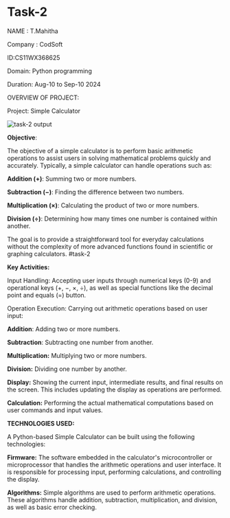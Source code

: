 
# Task-2

NAME : T.Mahitha

Company : CodSoft

ID:CS11WX368625

Domain: Python programming

Duration: Aug-10 to Sep-10 2024

OVERVIEW OF PROJECT:

Project: Simple Calculator

![task-2 output](https://github.com/user-attachments/assets/1d8dad1a-1456-47bd-8432-b3bb78519f2d)


**Objective**:

The objective of a simple calculator is to perform basic arithmetic operations to assist users in solving mathematical problems quickly and accurately. Typically, a simple calculator can handle operations such as:

**Addition (+)**: Summing two or more numbers.

**Subtraction (−)**: Finding the difference between two numbers.

**Multiplication (×)**: Calculating the product of two or more numbers.

**Division (÷)**: Determining how many times one number is contained within another.

The goal is to provide a straightforward tool for everyday calculations without the complexity of more advanced functions found in scientific or graphing calculators. #task-2


**Key Activities:**

Input Handling: Accepting user inputs through numerical keys (0-9) and operational keys (+, −, ×, ÷), as well as special functions like the decimal point and equals (=) button.

Operation Execution: Carrying out arithmetic operations based on user input:

**Addition**: Adding two or more numbers.

**Subtraction**: Subtracting one number from another.

**Multiplication:** Multiplying two or more numbers.

**Division:** Dividing one number by another.

**Display:** Showing the current input, intermediate results, and final results on the screen. This includes updating the display as operations are performed.

**Calculation:** Performing the actual mathematical computations based on user commands and input values.


**TECHNOLOGIES USED:**

A Python-based Simple Calculator can be built using the following technologies:

**Firmware:** The software embedded in the calculator's microcontroller or microprocessor that handles the arithmetic operations and user interface. It is responsible for processing input, performing calculations, and controlling the display.

**Algorithms:** Simple algorithms are used to perform arithmetic operations. These algorithms handle addition, subtraction, multiplication, and division, as well as basic error checking.
